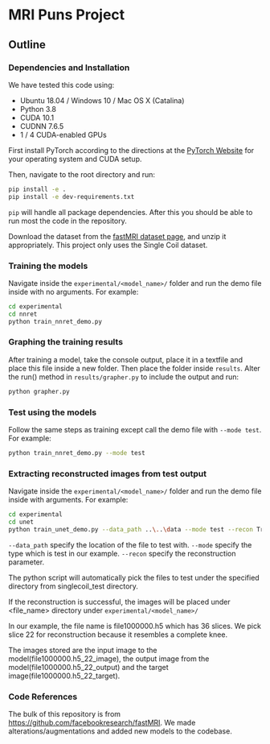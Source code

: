 # MRI Puns Project

## Outline

### Dependencies and Installation

We have tested this code using:

* Ubuntu 18.04 / Windows 10 / Mac OS X (Catalina)
* Python 3.8
* CUDA 10.1
* CUDNN 7.6.5
* 1 / 4 CUDA-enabled GPUs

First install PyTorch according to the directions at the [PyTorch Website](https://pytorch.org/get-started/) for your operating system and CUDA setup.

Then, navigate to the root directory and run:

```bash
pip install -e .
pip install -e dev-requirements.txt
```
`pip` will handle all package dependencies. After this you should be able to run most the code in the repository.

Download the dataset from the [fastMRI dataset page](https://fastmri.med.nyu.edu/), and unzip it appropriately. This project only uses the Single Coil dataset.

### Training the models

Navigate inside the `experimental/<model_name>/` folder and run the demo file inside with no arguments. For example:

```bash
cd experimental
cd nnret
python train_nnret_demo.py
```

### Graphing the training results

After training a model, take the console output, place it in a textfile and place this file inside a new folder. Then place the folder inside `results`. Alter the run() method in `results/grapher.py` to include the output and run:

```bash
python grapher.py
```

### Test using the models

Follow the same steps as training except call the demo file with `--mode test`. For example:

```bash
python train_nnret_demo.py --mode test
```

### Extracting reconstructed images from test output

Navigate inside the `experimental/<model_name>/` folder and run the demo file inside with arguments. For example:

```bash
cd experimental
cd unet
python train_unet_demo.py --data_path ..\..\data --mode test --recon True
```
`--data_path` specify the location of the file to test with.
`--mode` specify the type which is test in our example.
`--recon` specify the reconstruction parameter.

The python script will automatically pick the files to test under the specified directory from singlecoil_test directory.

If the reconstruction is successful, the images will be placed under <file_name> directory under `experimental/<model_name>/`

In our example, the file name is file1000000.h5 which has 36 slices. We pick slice 22 for reconstruction because it resembles a complete knee.

The images stored are the input image to the model(file1000000.h5_22_image), the output image from the model(file1000000.h5_22_output) and the target image(file1000000.h5_22_target).

### Code References

The bulk of this repository is from https://github.com/facebookresearch/fastMRI. We made alterations/augmentations and added new models to the codebase.
